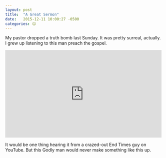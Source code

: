 ```yaml
---
layout: post
title:  "A Great Sermon"
date:   2015-12-11 10:00:27 -0500
categories: 😮
---
```



<p>My pastor dropped a truth bomb last Sunday. It was pretty surreal, actually. I grew up listening to this man preach the gospel.</p>

<iframe src="https://player.vimeo.com/video/148032097" width="500" height="281" frameborder="0" webkitallowfullscreen mozallowfullscreen allowfullscreen></iframe>

<p>It would be one thing hearing it from a crazed-out End Times guy on YouTube. But this Godly man would never make something like this up.</p>
